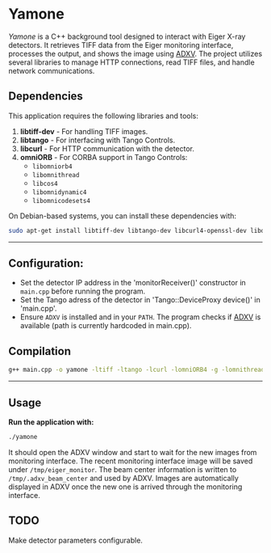 # Yamone

_Yamone_ is a C++ background tool designed to interact with Eiger X-ray detectors. It retrieves TIFF data from the Eiger monitoring interface, processes the output, and shows the image using [ADXV](https://www.scripps.edu/tainer/arvai/adxv.html). The project utilizes several libraries to manage HTTP connections, read TIFF files, and handle network communications.

## Dependencies

This application requires the following libraries and tools:

1. **libtiff-dev** - For handling TIFF images.
2. **libtango** - For interfacing with Tango Controls.
3. **libcurl** - For HTTP communication with the detector.
4. **omniORB** - For CORBA support in Tango Controls:
   - `libomniorb4`
   - `libomnithread`
   - `libcos4`
   - `libomnidynamic4`
   - `libomnicodesets4`

On Debian-based systems, you can install these dependencies with:

```bash
sudo apt-get install libtiff-dev libtango-dev libcurl4-openssl-dev libomniorb4-dev libomnithread-dev libcos4-dev libomnidynamic4-dev libomnicodesets4-dev
```
---
## Configuration:
   
   - Set the detector IP address in the 'monitorReceiver()' constructor in `main.cpp` before running the program.
   - Set the Tango adress of the detector in 'Tango::DeviceProxy device()' in 'main.cpp'.
   - Ensure `ADXV` is installed and in your `PATH`. The program checks if [ADXV](https://www.scripps.edu/tainer/arvai/adxv.html) is available (path is currently hardcoded in main.cpp).

## Compilation

```bash
g++ main.cpp -o yamone -ltiff -ltango -lcurl -lomniORB4 -g -lomnithread -lCOS4 -lomniDynamic4 -lomniCodeSets4 -I/usr/include/tango
```
---

## Usage 

**Run the application with:**
   ```bash
   ./yamone
   ```
   It should open the ADXV window and start to wait for the new images from monitoring interface. The recent monitoring interface image will be saved under `/tmp/eiger_monitor`. The beam center information is written to `/tmp/.adxv_beam_center` and used by ADXV. Images are automatically displayed in ADXV once the new one is arrived through the monitoring interface.

## TODO

Make detector parameters configurable.
